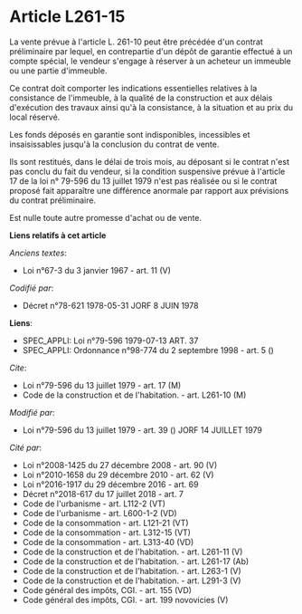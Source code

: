 # Article L261-15

La vente prévue à l'article L. 261-10 peut être précédée d'un contrat préliminaire par lequel, en contrepartie d'un dépôt de
garantie effectué à un compte spécial, le vendeur s'engage à réserver à un acheteur un immeuble ou une partie d'immeuble.

Ce contrat doit comporter les indications essentielles relatives à la consistance de l'immeuble, à la qualité de la
construction et aux délais d'exécution des travaux ainsi qu'à la consistance, à la situation et au prix du local réservé.

Les fonds déposés en garantie sont indisponibles, incessibles et insaisissables jusqu'à la conclusion du contrat de vente.

Ils sont restitués, dans le délai de trois mois, au déposant si le contrat n'est pas conclu du fait du vendeur, si la
condition suspensive prévue à l'article 17 de la loi n° 79-596 du 13 juillet 1979 n'est pas réalisée ou si le contrat proposé
fait apparaître une différence anormale par rapport aux prévisions du contrat préliminaire.

Est nulle toute autre promesse d'achat ou de vente.

**Liens relatifs à cet article**

_Anciens textes_:

  - Loi n°67-3 du 3 janvier 1967 - art. 11 (V)

_Codifié par_:

  - Décret n°78-621 1978-05-31 JORF 8 JUIN 1978

**Liens**:

  - SPEC_APPLI: Loi n°79-596 1979-07-13 ART. 37
  - SPEC_APPLI: Ordonnance n°98-774 du 2 septembre 1998 - art. 5 ()

_Cite_:

  - Loi n°79-596 du 13 juillet 1979 - art. 17 (M)
  - Code de la construction et de l'habitation. - art. L261-10 (M)

_Modifié par_:

  - Loi n°79-596 du 13 juillet 1979 - art. 39 () JORF 14 JUILLET 1979

_Cité par_:

  - Loi n°2008-1425 du 27 décembre 2008 - art. 90 (V)
  - Loi n°2010-1658 du 29 décembre 2010 - art. 62 (V)
  - Loi n°2016-1917 du 29 décembre 2016 - art. 69
  - Décret n°2018-617 du 17 juillet 2018 - art. 7
  - Code de l'urbanisme - art. L112-2 (VT)
  - Code de l'urbanisme - art. L600-1-2 (VD)
  - Code de la consommation - art. L121-21 (VT)
  - Code de la consommation - art. L312-15 (VT)
  - Code de la consommation - art. L313-40 (VD)
  - Code de la construction et de l'habitation. - art. L261-11 (V)
  - Code de la construction et de l'habitation. - art. L261-17 (Ab)
  - Code de la construction et de l'habitation. - art. L263-1 (V)
  - Code de la construction et de l'habitation. - art. L291-3 (V)
  - Code général des impôts, CGI. - art. 155 (VD)
  - Code général des impôts, CGI. - art. 199 novovicies (V)
